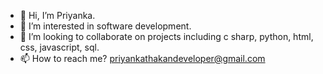- 👋 Hi, I’m Priyanka.
- 👀 I’m interested in software development.
- 💞️ I’m looking to collaborate on projects including c sharp, python, html, css, javascript, sql.
- 📫 How to reach me? priyankathakandeveloper@gmail.com

<!---
Priyankawu/Priyankawu is a ✨ special ✨ repository because its `README.md` (this file) appears on your GitHub profile.
You can click the Preview link to take a look at your changes.
--->
